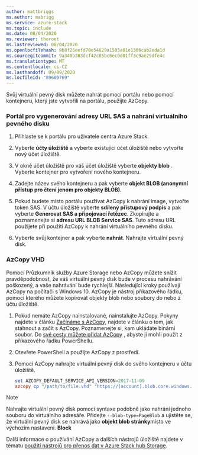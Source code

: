 ```yaml
---
author: mattbriggs
ms.author: mabrigg
ms.service: azure-stack
ms.topic: include
ms.date: 08/04/2020
ms.reviewer: thoroet
ms.lastreviewed: 08/04/2020
ms.openlocfilehash: 8b8f26eefd70e54629a1505a01e1306cab2eda1d
ms.sourcegitcommit: 9a340b383dcf42c85bc6ec0d01ff3c9ae29dfe4c
ms.translationtype: MT
ms.contentlocale: cs-CZ
ms.lasthandoff: 09/09/2020
ms.locfileid: "89609769"
---
```

Svůj virtuální pevný disk můžete nahrát pomocí portálu nebo pomocí kontejneru, který jste vytvořili na portálu, použijte AzCopy.

### <a name="portal-to-generate-sas-url-and-upload-vhd"></a>Portál pro vygenerování adresy URL SAS a nahrání virtuálního pevného disku

1. Přihlaste se k portálu pro uživatele centra Azure Stack.

2. Vyberte **účty úložiště** a vyberte existující účet úložiště nebo vytvořte nový účet úložiště.

3. V okně účet úložiště pro váš účet úložiště vyberte **objekty blob** . Vyberte kontejner pro vytvoření nového kontejneru.

4. Zadejte název svého kontejneru a pak vyberte **objekt BLOB (anonymní přístup pro čtení jenom pro objekty BLOB)**.

5. Pokud budete místo portálu používat AzCopy k nahrání image, vytvořte token SAS. V účtu úložiště vyberte **sdílený přístupový podpis** a pak vyberte **Generovat SAS a připojovací řetězec**. Zkopírujte a poznamenejte si **adresu URL BLOB Service SAS**. Tuto adresu URL použijete při použití AzCopy k nahrání virtuálního pevného disku.

6. Vyberte svůj kontejner a pak vyberte **nahrát**. Nahrajte virtuální pevný disk.

### <a name="azcopy-vhd"></a>AzCopy VHD

Pomocí Průzkumník služby Azure Storage nebo AzCopy můžete snížit pravděpodobnost, že váš virtuální pevný disk bude v procesu nahrávání poškozený, a vaše nahrávání bude rychlejší. Následující kroky používají AzCopy na počítači s Windows 10. AzCopy je nástroj příkazového řádku, pomocí kterého můžete kopírovat objekty blob nebo soubory do nebo z účtu úložiště.

1. Pokud nemáte AzCopy nainstalované, nainstalujte AzCopy. Pokyny najdete v článku [Začínáme s AzCopy](https://docs.microsoft.com/azure/storage/common/storage-use-azcopy-v10), najdete v článku o tom, jak stáhnout a začít s AzCopy. Poznamenejte si, kam ukládáte binární soubor. Do [své cesty můžete přidat AzCopy](https://www.architectryan.com/2018/03/17/add-to-the-path-on-windows-10/) , abyste ji mohli použít z příkazového řádku PowerShellu.

2. Otevřete PowerShell a použijte AzCopy z prostředí.

3. Pomocí AzCopy nahrajte virtuální pevný disk do svého kontejneru v účtu úložiště.

    ```powershell  
    set AZCOPY_DEFAULT_SERVICE_API_VERSION=2017-11-09
    azcopy cp "/path/to/file.vhd" "https://[account].blob.core.windows.net/[container]/[path/to/blob]?[SAS] --blob-type=PageBlob
    ```

> [!NOTE]  
> Nahrajte virtuální pevný disk pomocí syntaxe podobně jako nahrání jednoho souboru do virtuálního adresáře. Přidejte `--blob-type=PageBlob` a ujistěte se, že virtuální pevný disk se nahrává jako **objekt blob stránky**místo ve výchozím nastavení. **Block**

Další informace o používání AzCopy a dalších nástrojů úložiště najdete v tématu [použití nástrojů pro přenos dat v Azure Stack hub Storage](/azure-stack/user/azure-stack-storage-transfer).
